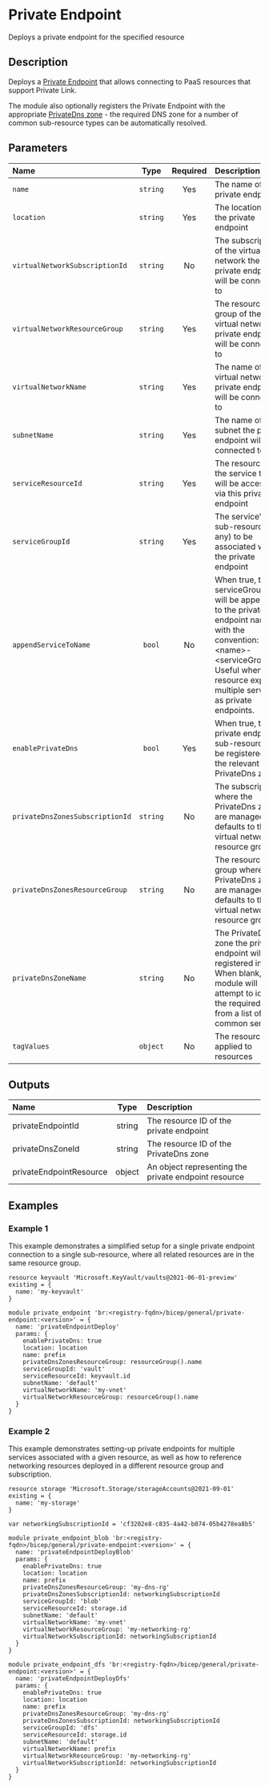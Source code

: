 # Private Endpoint

Deploys a private endpoint for the specified resource

## Description

Deploys a [Private Endpoint](https://learn.microsoft.com/en-us/azure/private-link/private-endpoint-overview) that allows connecting to PaaS resources that support Private Link.

The module also optionally registers the Private Endpoint with the appropriate [PrivateDns zone](https://learn.microsoft.com/en-us/azure/private-link/private-endpoint-dns) - the required DNS zone for a number of common sub-resource types can be automatically resolved.

## Parameters

| Name                            | Type     | Required | Description                                                                                                                                                                                                  |
| :------------------------------ | :------: | :------: | :----------------------------------------------------------------------------------------------------------------------------------------------------------------------------------------------------------- |
| `name`                          | `string` | Yes      | The name of the private endpoint                                                                                                                                                                             |
| `location`                      | `string` | Yes      | The location of the private endpoint                                                                                                                                                                         |
| `virtualNetworkSubscriptionId`  | `string` | No       | The subscription of the virtual network the private endpoint will be connected to                                                                                                                            |
| `virtualNetworkResourceGroup`   | `string` | Yes      | The resource group of the virtual network the private endpoint will be connected to                                                                                                                          |
| `virtualNetworkName`            | `string` | Yes      | The name of the virtual network the private endpoint will be connected to                                                                                                                                    |
| `subnetName`                    | `string` | Yes      | The name of the subnet the private endpoint will be connected to                                                                                                                                             |
| `serviceResourceId`             | `string` | Yes      | The resource Id of the service that will be accessible via this private endpoint                                                                                                                             |
| `serviceGroupId`                | `string` | Yes      | The service's sub-resource (if any) to be associated with the private endpoint                                                                                                                               |
| `appendServiceToName`           | `bool`   | No       | When true, the serviceGroupId will be appended to the private endpoint name with the convention: &lt;name&gt;-&lt;serviceGroupId&gt;. Useful when a resource exposes multiple services as private endpoints. |
| `enablePrivateDns`              | `bool`   | Yes      | When true, the private endpoint sub-resource will be registered with the relevant PrivateDns zone                                                                                                            |
| `privateDnsZonesSubscriptionId` | `string` | No       | The subscription where the PrivateDns zones are managed, defaults to the virtual network resource group                                                                                                      |
| `privateDnsZonesResourceGroup`  | `string` | No       | The resource group where the PrivateDns zones are managed, defaults to the virtual network resource group                                                                                                    |
| `privateDnsZoneName`            | `string` | No       | The PrivateDns zone the private endpoint will be registered in. When blank, the module will attempt to identify the required zone from a list of common services                                             |
| `tagValues`                     | `object` | No       | The resource tags applied to resources                                                                                                                                                                       |

## Outputs

| Name                    | Type   | Description                                          |
| :---------------------- | :----: | :--------------------------------------------------- |
| privateEndpointId       | string | The resource ID of the private endpoint              |
| privateDnsZoneId        | string | The resource ID of the PrivateDns zone               |
| privateEndpointResource | object | An object representing the private endpoint resource |

## Examples

### Example 1

This example demonstrates a simplified setup for a single private endpoint connection to a single sub-resource, where all related resources are in the same resource group.

```bicep
resource keyvault 'Microsoft.KeyVault/vaults@2021-06-01-preview' existing = {
  name: 'my-keyvault'
}

module private_endpoint 'br:<registry-fqdn>/bicep/general/private-endpoint:<version>' = {
  name: 'privateEndpointDeploy'
  params: {
    enablePrivateDns: true
    location: location
    name: prefix
    privateDnsZonesResourceGroup: resourceGroup().name
    serviceGroupId: 'vault'
    serviceResourceId: keyvault.id
    subnetName: 'default'
    virtualNetworkName: 'my-vnet'
    virtualNetworkResourceGroup: resourceGroup().name
  }
}
```

### Example 2

This example demonstrates setting-up private endpoints for multiple services associated with a given resource, as well as how to reference networking resources deployed in a different resource group and subscription.

```bicep
resource storage 'Microsoft.Storage/storageAccounts@2021-09-01' existing = {
  name: 'my-storage'
}

var networkingSubscriptionId = 'cf3202e8-c835-4a42-b074-05b4278ea8b5'

module private_endpoint_blob 'br:<registry-fqdn>/bicep/general/private-endpoint:<version>' = {
  name: 'privateEndpointDeployBlob'
  params: {
    enablePrivateDns: true
    location: location
    name: prefix
    privateDnsZonesResourceGroup: 'my-dns-rg'
    privateDnsZonesSubscriptionId: networkingSubscriptionId
    serviceGroupId: 'blob'
    serviceResourceId: storage.id
    subnetName: 'default'
    virtualNetworkName: 'my-vnet'
    virtualNetworkResourceGroup: 'my-networking-rg'
    virtualNetworkSubscriptionId: networkingSubscriptionId
  }
}

module private_endpoint_dfs 'br:<registry-fqdn>/bicep/general/private-endpoint:<version>' = {
  name: 'privateEndpointDeployDfs'
  params: {
    enablePrivateDns: true
    location: location
    name: prefix
    privateDnsZonesResourceGroup: 'my-dns-rg'
    privateDnsZonesSubscriptionId: networkingSubscriptionId
    serviceGroupId: 'dfs'
    serviceResourceId: storage.id
    subnetName: 'default'
    virtualNetworkName: prefix
    virtualNetworkResourceGroup: 'my-networking-rg'
    virtualNetworkSubscriptionId: networkingSubscriptionId
  }
}
```